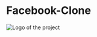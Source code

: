# Facebook-Clone
![Logo of the project](https://scontent.xx.fbcdn.net/v/t1.15752-9/376382780_326627153161207_5566804586172484803_n.png?stp=dst-png_p851x315&_nc_cat=105&ccb=1-7&_nc_sid=aee45a&_nc_ohc=2q6n8k9vc2YAX9u8oWd&_nc_ad=z-m&_nc_cid=0&_nc_ht=scontent.xx&oh=03_AdRWiTunROZdcbDEbjyciovlzSCMdxXJ9eKqUqj0mSx92A&oe=6527E428)

